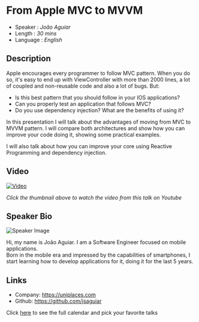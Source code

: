 From Apple MVC to MVVM
========================

* Speaker   : *João Aguiar*
* Length    : *30 mins*
* Language  : *English*

Description
-----------

Apple encourages every programmer to follow MVC pattern. When you do so, it's easy to end up with ViewController with more than 2000 lines, a lot of coupled and non-reusable code and also a lot of bugs. But:

* Is this best pattern that you should follow in your IOS applications?  
* Can you properly test an application that follows MVC?  
* Do you use dependency injection? What are the benefits of using it?  

In this presentation I will talk about the advantages of moving from MVC to MVVM pattern. I will compare both architectures and show how you can improve your code doing it, showing some  practical examples.

I will also talk about how you can improve your core using Reactive Programming and dependency injection.  

Video
-----

[![Video](https://img.youtube.com/vi/hTs_NLCh-KY/maxresdefault.jpg)](https://www.youtube.com/watch?v=hTs_NLCh-KY)

_Click the thumbnail above to watch the video from this talk on Youtube_

Speaker Bio
-----------

![Speaker Image](https://avatars0.githubusercontent.com/u/4295126?v=3&s=400)

Hi, my name is João Aguiar. I am a Software Engineer focused on mobile applications.  
Born in the mobile era and impressed by the capabilities of smartphones, I start learning how to develop applications for it, doing it for the last 5 years.  

Links
-----

* Company: https://uniplaces.com
* Github: https://github.com/jsaguiar

Click [here][1] to see the full calendar and pick your favorite talks

[1]: https://pixels.camp/schedule/
